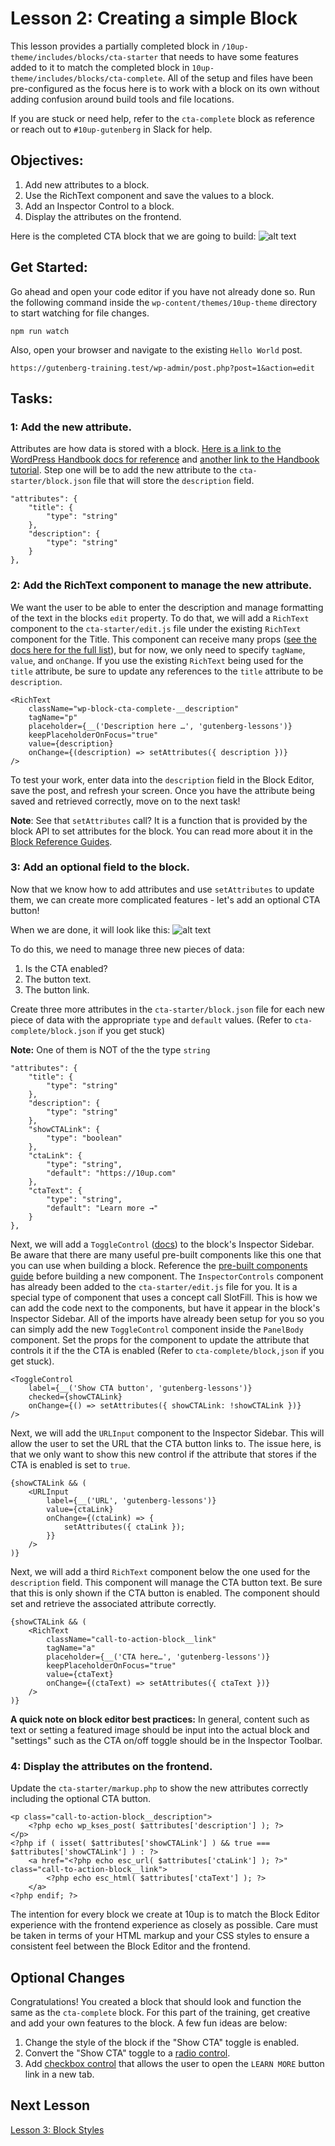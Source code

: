 # Lesson 2: Creating a simple Block

This lesson provides a partially completed block in `/10up-theme/includes/blocks/cta-starter` that needs to have some features added to it to match the completed block in `10up-theme/includes/blocks/cta-complete`. All of the setup and files have been pre-configured as the focus here is to work with a block on its own without adding confusion around build tools and file locations.

If you are stuck or need help, refer to the `cta-complete` block as reference or reach out to `#10up-gutenberg` in Slack for help.

## Objectives:

1. Add new attributes to a block.
2. Use the RichText component and save the values to a block.
3. Add an Inspector Control to a block.
4. Display the attributes on the frontend.

Here is the completed CTA block that we are going to build:
![alt text](images/cta-complete.png "The completed CTA block")

## Get Started:
Go ahead and open your code editor if you have not already done so. Run the following command inside the `wp-content/themes/10up-theme` directory to start watching for file changes.
```
npm run watch
```

Also, open your browser and navigate to the existing `Hello World` post.
```
https://gutenberg-training.test/wp-admin/post.php?post=1&action=edit
```

## Tasks:

### 1: Add the new attribute.
Attributes are how data is stored with a block. [Here is a link to the WordPress Handbook docs for reference](https://developer.wordpress.org/block-editor/reference-guides/block-api/block-attributes/) and [another link to the Handbook tutorial](https://developer.wordpress.org/block-editor/handbook/tutorials/create-block/attributes/). Step one will be to add the new attribute to the `cta-starter/block.json` file that will store the `description` field.
```
"attributes": {
	"title": {
		"type": "string"
	},
	"description": {
		"type": "string"
	}
},
```

###  2: Add the RichText component to manage the new attribute.
We want the user to be able to enter the description and manage formatting of the text in the blocks `edit` property. To do that, we will add a `RichText` component to the `cta-starter/edit.js` file under the existing `RichText` component for the Title. This component can receive many props ([see the docs here for the full list](https://github.com/WordPress/gutenberg/tree/trunk/packages/block-editor/src/components/rich-text)), but for now, we only need to specify `tagName`, `value`, and `onChange`. If you use the existing `RichText` being used for the `title` attribute, be sure to update any references to the `title` attribute to be `description`. 
```
<RichText
	className="wp-block-cta-complete-__description"
	tagName="p"
	placeholder={__('Description here …', 'gutenberg-lessons')}
	keepPlaceholderOnFocus="true"
	value={description}
	onChange={(description) => setAttributes({ description })}
/>
```
To test your work, enter data into the `description` field in the Block Editor, save the post, and refresh your screen. Once you have the attribute being saved and retrieved correctly, move on to the next task!

**Note**: See that `setAttributes` call? It is a function that is provided by the block API to set attributes for the block. You can read more about it in the [Block Reference Guides](https://developer.wordpress.org/block-editor/reference-guides/block-api/block-attributes/).

### 3: Add an optional field to the block.
Now that we know how to add attributes and use `setAttributes` to update them, we can create more complicated features - let's add an optional CTA button!

When we are done, it will look like this:
![alt text](images/cta-complete-with-control.png "CTA block with Inspector control")


To do this, we need to manage three new pieces of data:
1. Is the CTA enabled?
2. The button text.
3. The button link.

Create three more attributes in the `cta-starter/block.json` file for each new piece of data with the appropriate `type` and `default` values. (Refer to `cta-complete/block.json` if you get stuck)

**Note:** One of them is NOT of the the type `string`
```
"attributes": {
	"title": {
		"type": "string"
	},
	"description": {
		"type": "string"
	},
	"showCTALink": {
		"type": "boolean"
	},
	"ctaLink": {
		"type": "string",
		"default": "https://10up.com"
	},
	"ctaText": {
		"type": "string",
		"default": "Learn more →"
	}
},
```

Next, we will add a `ToggleControl` ([docs](https://developer.wordpress.org/block-editor/reference-guides/components/toggle-control/)) to the block's Inspector Sidebar. Be aware that there are many useful pre-built components like this one that you can use when building a block. Reference the [pre-built components guide](https://developer.wordpress.org/block-editor/reference-guides/components/) before building a new component. The `InspectorControls` component has already been added to the `cta-starter/edit.js` file for you. It is a special type of component that uses a concept call SlotFill. This is how we can add the code next to the components, but have it appear in the block's Inspector Sidebar. All of the imports have already been setup for you so you can simply add the new `ToggleControl` component inside the `PanelBody` component. Set the props for the component to update the attribute that controls it if the the CTA is enabled (Refer to `cta-complete/block,json` if you get stuck).
```
<ToggleControl
	label={__('Show CTA button', 'gutenberg-lessons')}
	checked={showCTALink}
	onChange={() => setAttributes({ showCTALink: !showCTALink })}
/>
```

Next, we will add the `URLInput` component to the Inspector Sidebar. This will allow the user to set the URL that the CTA button links to. The issue here, is that we only want to show this new control if the attribute that stores if the CTA is enabled is set to `true`. 
```
{showCTALink && (
	<URLInput
		label={__('URL', 'gutenberg-lessons')}
		value={ctaLink}
		onChange={(ctaLink) => {
			setAttributes({ ctaLink });
		}}
	/>
)}
```

Next, we will add a third `RichText` component below the one used for the `description` field. This component will manage the CTA button text. Be sure that this is only shown if the CTA button is enabled. The component should set and retrieve the associated attribute correctly.
```
{showCTALink && (
	<RichText
		className="call-to-action-block__link"
		tagName="a"
		placeholder={__('CTA here…', 'gutenberg-lessons')}
		keepPlaceholderOnFocus="true"
		value={ctaText}
		onChange={(ctaText) => setAttributes({ ctaText })}
	/>
)}
```

__A quick note on block editor best practices:__ In general, content such as text or setting a featured image should be input into the actual block and "settings" such as the CTA on/off toggle should be in the Inspector Toolbar.

### 4: Display the attributes on the frontend.

Update the `cta-starter/markup.php` to show the new attributes correctly including the optional CTA button.
```
<p class="call-to-action-block__description">
	<?php echo wp_kses_post( $attributes['description'] ); ?>
</p>
<?php if ( isset( $attributes['showCTALink'] ) && true === $attributes['showCTALink'] ) : ?>
	<a href="<?php echo esc_url( $attributes['ctaLink'] ); ?>" class="call-to-action-block__link">
		<?php echo esc_html( $attributes['ctaText'] ); ?>
	</a>
<?php endif; ?>
```
The intention for every block we create at 10up is to match the Block Editor experience with the frontend experience as closely as possible. Care must be taken in terms of your HTML markup and your CSS styles to ensure a consistent feel between the Block Editor and the frontend.


## Optional Changes

Congratulations! You created a block that should look and function the same as the `cta-complete` block. For this part of the training, get creative and add your own features to the block. A few fun ideas are below:

1. Change the style of the block if the "Show CTA" toggle is enabled.
2. Convert the "Show CTA" toggle to a [radio control](https://developer.wordpress.org/block-editor/reference-guides/components/radio-control/).
3. Add [checkbox control](https://developer.wordpress.org/block-editor/reference-guides/components/checkbox-control/) that allows the user to open the `LEARN MORE` button link in a new tab.

## Next Lesson

[Lesson 3: Block Styles](./03-styles.md)